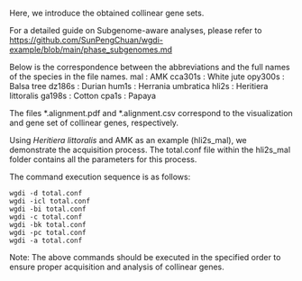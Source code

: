 Here, we introduce the obtained collinear gene sets.

For a detailed guide on Subgenome-aware analyses, please refer to https://github.com/SunPengChuan/wgdi-example/blob/main/phase_subgenomes.md

Below is the correspondence between the abbreviations and the full names of the species in the file names.
mal : AMK
cca301s : White jute
opy300s : Balsa tree 
dz186s : Durian
hum1s : Herrania umbratica
hli2s : Heritiera littoralis
ga198s : Cotton
cpa1s : Papaya



The files *.alignment.pdf and *.alignment.csv correspond to the visualization and gene set of collinear genes, respectively.

Using *Heritiera littoralis* and AMK as an example (hli2s_mal), we demonstrate the acquisition process. The total.conf file within the hli2s_mal folder contains all the parameters for this process.

The command execution sequence is as follows:

```
wgdi -d total.conf  
wgdi -icl total.conf  
wgdi -bi total.conf  
wgdi -c total.conf  
wgdi -bk total.conf  
wgdi -pc total.conf  
wgdi -a total.conf
```

Note: The above commands should be executed in the specified order to ensure proper acquisition and analysis of collinear genes.